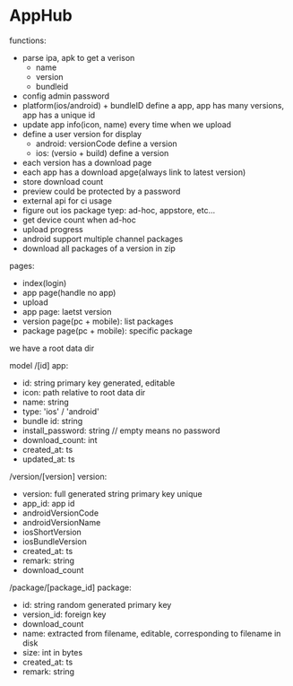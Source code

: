 # AppHub

functions:
- parse ipa, apk to get a verison
  - name
  - version
  - bundleid
- config admin password
- platform(ios/android) + bundleID define a app, app has many versions, app has a unique id
- update app info(icon, name) every time when we upload
- define a user version for display
  - android: versionCode define a version
  - ios: (versio + build) define a version
- each version has a download page
- each app has a download apge(always link to latest version)
- store download count
- preview could be protected by a password
- external api for ci usage
- figure out ios package tyep: ad-hoc, appstore, etc...
- get device count when ad-hoc
- upload progress
- android support multiple channel packages
- download all packages of a version in zip 

pages:
- index(login)
- app page(handle no app)
- upload
- app page: laetst version
- version page(pc + mobile): list packages
- package page(pc + mobile): specific package

we have a root data dir

model
/[id]
app:
  - id: string primary key generated, editable
  - icon: path relative to root data dir
  - name: string
  - type: 'ios' / 'android'
  - bundle id: string
  - install_password: string // empty means no password
  - download_count: int
  - created_at: ts
  - updated_at: ts

/version/[version]
version:
  - version: full generated string primary key unique
  - app_id: app id
  - androidVersionCode
  - androidVersionName
  - iosShortVersion
  - iosBundleVersion
  - created_at: ts
  - remark: string
  - download_count

/package/[package_id]
package:
  - id: string random generated primary key
  - version_id: foreign key
  - download_count
  - name: extracted from filename, editable, corresponding to filename in disk
  - size: int in bytes
  - created_at: ts
  - remark: string
